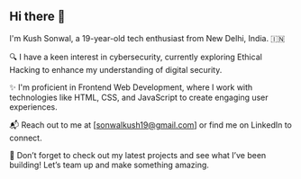 ## Hi there 👋

I'm Kush Sonwal, a 19-year-old tech enthusiast from New Delhi, India. 🇮🇳

🔍 I have a keen interest in cybersecurity, currently exploring Ethical Hacking to enhance my understanding of digital security.

✨ I'm proficient in Frontend Web Development, where I work with technologies like HTML, CSS, and JavaScript to create engaging user experiences.

📬 Reach out to me at [sonwalkush19@gmail.com] or find me on LinkedIn to connect.

🚀 Don’t forget to check out my latest projects and see what I’ve been building! Let’s team up and make something amazing. 

